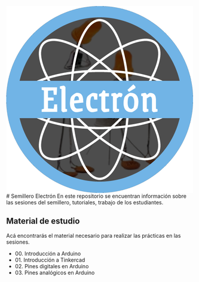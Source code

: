 
<img src="https://github.com/santiagoramirez10/Iconos/blob/main/Electron.png" align="left">
# Semillero Electrón
En este repositorio se encuentran información sobre las sesiones del semillero, tutoriales, trabajo de los estudiantes.

## Material de estudio
Acá encontrarás el material necesario para realizar las prácticas en las sesiones.
<ul>
    <li>00. Introducción a Arduino</li>
    <li>01. Introducción a Tinkercad</li>
    <li>02. Pines digitales en Arduino</li>
    <li>03. Pines analógicos en Arduino</li>
</ul>